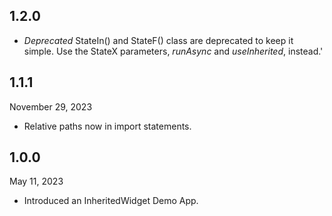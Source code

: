 
## 1.2.0
- *Deprecated* StateIn() and StateF() class are deprecated to keep it simple.
  Use the StateX parameters, *runAsync* and *useInherited*, instead.'

## 1.1.1
November 29, 2023
- Relative paths now in import statements.

## 1.0.0
May 11, 2023
- Introduced an InheritedWidget Demo App.